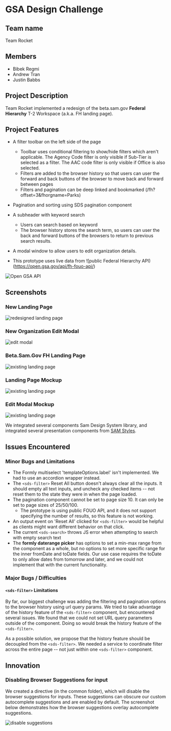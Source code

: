 # GSA Design Challenge

## Team name

Team Rocket

## Members

* Bibek Regmi
* Andrew Tran
* Justin Babbs

## Project Description

Team Rocket implemented a redesign of the beta.sam.gov **Federal Hierarchy** T-2 Workspace (a.k.a. FH landing page).

## Project Features

* A filter toolbar on the left side of the page
  * Toolbar uses conditional filtering to show/hide filters which aren't applicable. The Agency Code filter is only visible if Sub-Tier is selected as a filter. The AAC code filter is only visible if Office is also selected.
  * Filters are added to the browser history so that users can user the forward and back buttons of the browser to move back and forward between pages
  * Filters and pagination can be deep linked and bookmarked (/fh?offset=3&fhorgname=Parks)

* Pagination and sorting using SDS pagination component

* A subheader with keyword search
  * Users can search based on keyword
  * The browser history stores the search term, so users can user the back and forward buttons of the browsers to return to previous search results.

* A modal window to allow users to edit organization details.

* This prototype uses live data from ![public Federal Hierarchy API)(https://open.gsa.gov/api/fh-fouo-api/)

![Open GSA API](imgs/open_gsa.PNG)

## Screenshots

### New Landing Page

![redesigned landing page](imgs/redesigned_landing_page.png)

### New Organization Edit Modal

![edit modal](imgs/edit_modal.png)

### Beta.Sam.Gov FH Landing Page

![existing landing page](imgs/beta_sam_fh_landing_page.png) 

### Landing Page Mockup
 
![existing landing page](imgs/landing_mockup.png)

### Edit Modal Mockup
 
![existing landing page](imgs/edit_modal_mockup.png) 
 
 We integrated several components Sam Design System library, and integrated several presentation components from [SAM Styles](https://federalist-0ad5a602-ca98-4a7e-8d6e-d9ece7bc4cf8.app.cloud.gov/site/gsa/sam-styles/index.html).

## Issues Encountered

### Minor Bugs and Limitations

* The Formly multiselect 'templateOptions.label' isn't implemented. We had to use an accordion wrapper instead.
* The `<sds-filter>` Reset All button doesn't always clear all the inputs. It should empty all text inputs, and uncheck any checked items -- not reset them to the state they were in when the page loaded.
* The pagination component cannot be set to page size 10. It can only be set to page sizes of 25/50/100.
  * The prototype is using public FOUO API, and it does not support specifying the number of results, so this feature is not working.
* An output event on 'Reset All' clicked for `<sds-filter>` would be helpful as clients might want different behavior on that click.
* The current `<sds-search>` throws JS error when attempting to search with empty search text
* The **formly daterange picker** has options to set a min-max range from the component as a whole, but no options to set more specific range for the inner fromDate and toDate fields. Our use case requires the toDate to only allow dates from tomorrow and later, and we could not implement that with the current functionality.

### Major Bugs / Difficulties

#### `<sds-filter>` Limitations

By far, our biggest challenge was adding the filtering and pagination options to the browser history using url query params. We tried to take advantage of the history feature of the `<sds-filter>` component, but encountered several issues. We found that we could not set URL query parameters outside of the component. Doing so would break the history feature of the `<sds-filter>`.

As a possible solution, we propose that the history feature should be decoupled from the `<sds-filter>`. We needed a service to coordinate filter across the entire page -- not just within one `<sds-filter>` component.

## Innovation

### Disabling Browser Suggestions for input

We created a directive (in the common folder), which will disable the browser suggestions for inputs. These suggestions can obscure our custom autocomplete suggestions and are enabled by default. The screenshot below demonstrates how the browser suggestions overlay autocomplete suggestions.

![disable suggestions](imgs/disable_suggestions.png)
